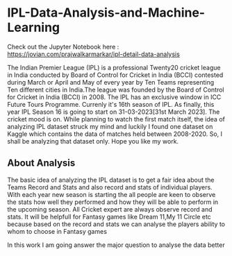# IPL-Data-Analysis-and-Machine-Learning

Check out the Jupyter Notebook here : https://jovian.com/prajwalkarmarkar/ipl-detail-data-analysis

The Indian Premier League (IPL) is a professional Twenty20 cricket league in India conducted by Board of Control for Cricket in India (BCCI) contested during March or April and May of every year by Ten Teams representing Ten different cities in India.The league was founded by the Board of Control for Cricket in India (BCCI) in 2008. The IPL has an exclusive window in ICC Future Tours Programme. Currenly it's 16th season of IPL. As finally, this year IPL Season 16 is going to start on 31-03-2023[31st March 2023]. The cricket mood is on. While planning to watch the first match itself, the idea of analyzing IPL dataset struck my mind and luckily I found one dataset on Kaggle which contains the data of matches held between 2008-2020. So, I shall be analyzing that dataset only. Hope you like my work.

## About Analysis
The basic idea of analyzing the IPL dataset is to get a fair idea about the Teams Record and Stats and also record and stats of individual players. With each year new season is starting the all people are keen to observe the stats how well they performed and how they will be able to perform in the upcoming season. All Cricket expert are always observe record and stats. It will be helpfull for Fantasy games like Dream 11,My 11 Circle etc because based on the record and stats we can analyse the players ability to whom to choose in Fantasy games

In this work I am going answer the major question to analyse the data better
